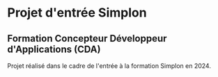 # Projet d'entrée Simplon

## Formation Concepteur Développeur d'Applications (CDA)

Projet réalisé dans le cadre de l'entrée à la formation Simplon en 2024.
